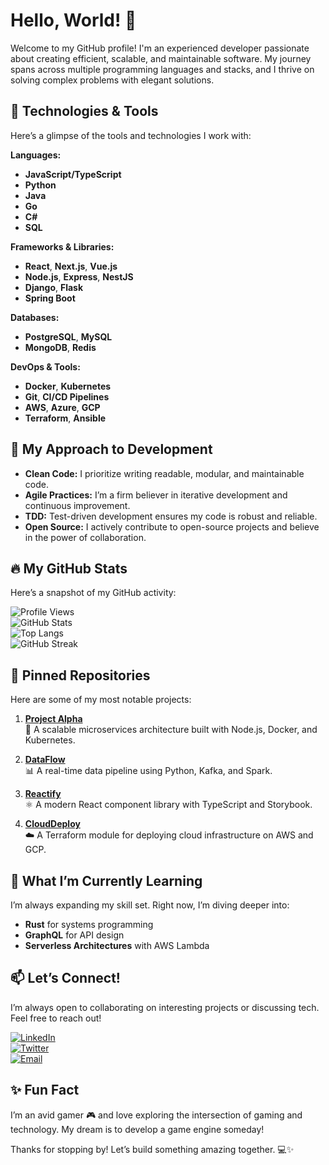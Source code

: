 # Hello, World! 👋  
Welcome to my GitHub profile! I'm an experienced developer passionate about creating efficient, scalable, and maintainable software. My journey spans across multiple programming languages and stacks, and I thrive on solving complex problems with elegant solutions.  

## 🔧 Technologies & Tools  
Here’s a glimpse of the tools and technologies I work with:  

**Languages:**  
- **JavaScript/TypeScript**  
- **Python**  
- **Java**  
- **Go**  
- **C#**  
- **SQL**  

**Frameworks & Libraries:**  
- **React**, **Next.js**, **Vue.js**  
- **Node.js**, **Express**, **NestJS**  
- **Django**, **Flask**  
- **Spring Boot**  

**Databases:**  
- **PostgreSQL**, **MySQL**  
- **MongoDB**, **Redis**  

**DevOps & Tools:**  
- **Docker**, **Kubernetes**  
- **Git**, **CI/CD Pipelines**  
- **AWS**, **Azure**, **GCP**  
- **Terraform**, **Ansible**  

## 🚀 My Approach to Development  
- **Clean Code:** I prioritize writing readable, modular, and maintainable code.  
- **Agile Practices:** I’m a firm believer in iterative development and continuous improvement.  
- **TDD:** Test-driven development ensures my code is robust and reliable.  
- **Open Source:** I actively contribute to open-source projects and believe in the power of collaboration.  

## 🔥 My GitHub Stats  
Here’s a snapshot of my GitHub activity:

![Profile Views](https://komarev.com/ghpvc/?username=porvaldurgrim911&color=brightgreen)  
![GitHub Stats](https://github-readme-stats.vercel.app/api?username=porvaldurgrim911&show_icons=true&theme=radical)  
![Top Langs](https://github-readme-stats.vercel.app/api/top-langs/?username=porvaldurgrim911&layout=compact&theme=radical)  
![GitHub Streak](https://github-readme-streak-stats.herokuapp.com/?user=porvaldurgrim911&theme=radical)  

## 📌 Pinned Repositories  
Here are some of my most notable projects:  

1. **[Project Alpha](https://github.com/porvaldurgrim911/project-alpha)**  
   🚀 A scalable microservices architecture built with Node.js, Docker, and Kubernetes.  

2. **[DataFlow](https://github.com/porvaldurgrim911/dataflow)**  
   📊 A real-time data pipeline using Python, Kafka, and Spark.  

3. **[Reactify](https://github.com/porvaldurgrim911/reactify)**  
   ⚛️ A modern React component library with TypeScript and Storybook.  

4. **[CloudDeploy](https://github.com/porvaldurgrim911/clouddeploy)**  
   ☁️ A Terraform module for deploying cloud infrastructure on AWS and GCP.  

## 🌱 What I’m Currently Learning  
I’m always expanding my skill set. Right now, I’m diving deeper into:  
- **Rust** for systems programming  
- **GraphQL** for API design  
- **Serverless Architectures** with AWS Lambda  

## 📫 Let’s Connect!  
I’m always open to collaborating on interesting projects or discussing tech. Feel free to reach out!  

[![LinkedIn](https://img.shields.io/badge/LinkedIn-0077B5?style=for-the-badge&logo=linkedin&logoColor=white)](https://www.linkedin.com/in/porvaldurgrim911)  
[![Twitter](https://img.shields.io/badge/Twitter-1DA1F2?style=for-the-badge&logo=twitter&logoColor=white)](https://twitter.com/porvaldurgrim911)  
[![Email](https://img.shields.io/badge/Email-D14836?style=for-the-badge&logo=gmail&logoColor=white)](mailto:porvaldurgrim911@example.com)  

## ✨ Fun Fact  
I’m an avid gamer 🎮 and love exploring the intersection of gaming and technology. My dream is to develop a game engine someday!  

Thanks for stopping by! Let’s build something amazing together. 💻✨
